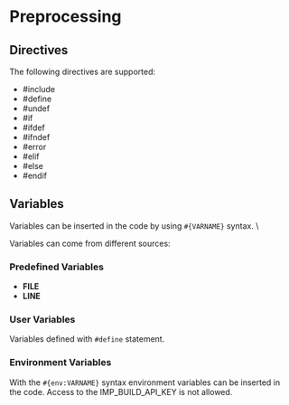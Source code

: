 # Preprocessing

## Directives

The following directives are supported: 

- #include
- #define
- #undef
- #if
- #ifdef
- #ifndef
- #error
- #elif
- #else
- #endif

## Variables

Variables can be inserted in the code by using `#{VARNAME}` syntax. \

Variables can come from different sources:

### Predefined Variables
 
- __FILE__
- __LINE__

### User Variables

Variables defined with `#define` statement.

### Environment Variables

With the `#{env:VARNAME}` syntax environment variables can be inserted in the code. Access to the IMP_BUILD_API_KEY is not allowed.